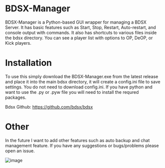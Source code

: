 # BDSX-Manager

BDSX-Manager is a Python-based GUI wrapper for managing a BDSX Server. It has basic features such as Start, Stop, Restart, Auto-restart, and console output with commands. It also has shortcuts to various files inside the bdsx directory. You can see a player list with options to OP, DeOP, or Kick players.

# Installation

To use this simply download the BDSX-Manager.exe from the latest release and place it into the main bdsx directory, it will create a config.ini file to save settings. You do not need to download config.ini. If you have python and want to use the .py or .pyw file you will need to install the requred packages.

Bdsx Github: https://github.com/bdsx/bdsx

# Other

In the future I want to add other features such as auto backup and chat management feature. If you have any suggestions or bugs/problems please open an issue.

![image](https://github.com/pithoner/BDSX-Manager/assets/109999434/de660ed5-a285-48a3-9f60-2a26e9abc55e)
